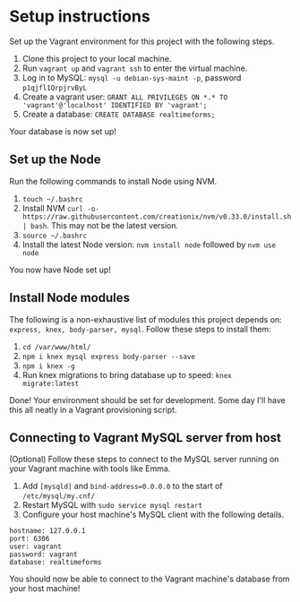 # Setup instructions

Set up the Vagrant environment for this project with the following steps.

1. Clone this project to your local machine.
2. Run `vagrant up` and `vagrant ssh` to enter the virtual machine.
3. Log in to MySQL: `mysql -u debian-sys-maint -p`, password `p1qjfl1QrpjrvByL`
4. Create a vagrant user: `GRANT ALL PRIVILEGES ON *.* TO 'vagrant'@'localhost' IDENTIFIED BY 'vagrant';`
5. Create a database: `CREATE DATABASE realtimeforms;`

Your database is now set up!

## Set up the Node

Run the following commands to install Node using NVM.

1. `touch ~/.bashrc`
2. Install NVM `curl -o- https://raw.githubusercontent.com/creationix/nvm/v0.33.0/install.sh | bash`. This may not be the latest version.
3. `source ~/.bashrc`
4. Install the latest Node version: `nvm install node` followed by `nvm use node`

You now have Node set up!

## Install Node modules

The following is a non-exhaustive list of modules this project depends on: `express, knex, body-parser, mysql`. Follow these steps to install them:

1. `cd /var/www/html/`
2. `npm i knex mysql express body-parser --save`
3. `npm i knex -g`
4. Run knex migrations to bring database up to speed: `knex migrate:latest`

Done! Your environment should be set for development. Some day I'll have this all neatly in a Vagrant provisioning script.

## Connecting to Vagrant MySQL server from host

(Optional) Follow these steps to connect to the MySQL server running on your Vagrant machine with tools like Emma.

1. Add `[mysqld]` and `bind-address=0.0.0.0` to the start of `/etc/mysql/my.cnf/`
2. Restart MySQL with `sudo service mysql restart`
3. Configure your host machine's MySQL client with the following details.

```
hostname: 127.0.0.1
port: 6306
user: vagrant
password: vagrant
database: realtimeforms
```

You should now be able to connect to the Vagrant machine's database from your host machine!